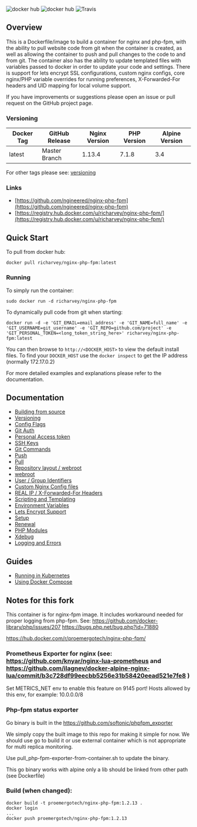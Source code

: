 ![docker hub](https://img.shields.io/docker/pulls/richarvey/nginx-php-fpm.svg?style=flat-square)
![docker hub](https://img.shields.io/docker/stars/richarvey/nginx-php-fpm.svg?style=flat-square)
![Travis](https://img.shields.io/travis/ngineered/nginx-php-fpm.svg?style=flat-square)

## Overview
This is a Dockerfile/image to build a container for nginx and php-fpm, with the ability to pull website code from git when the container is created, as well as allowing the container to push and pull changes to the code to and from git. The container also has the ability to update templated files with variables passed to docker in order to update your code and settings. There is support for lets encrypt SSL configurations, custom nginx configs, core nginx/PHP variable overrides for running preferences, X-Forwarded-For headers and UID mapping for local volume support.

If you have improvements or suggestions please open an issue or pull request on the GitHub project page.

### Versioning
| Docker Tag | GitHub Release | Nginx Version | PHP Version | Alpine Version |
|-----|-------|-----|--------|--------|
| latest | Master Branch |1.13.4 | 7.1.8 | 3.4 |

For other tags please see: [versioning](https://github.com/ngineered/nginx-php-fpm/blob/master/docs/versioning.md)

### Links
- [https://github.com/ngineered/nginx-php-fpm](https://github.com/ngineered/nginx-php-fpm)
- [https://registry.hub.docker.com/u/richarvey/nginx-php-fpm/](https://registry.hub.docker.com/u/richarvey/nginx-php-fpm/)

## Quick Start
To pull from docker hub:
```
docker pull richarvey/nginx-php-fpm:latest
```
### Running
To simply run the container:
```
sudo docker run -d richarvey/nginx-php-fpm
```
To dynamically pull code from git when starting:
```
docker run -d -e 'GIT_EMAIL=email_address' -e 'GIT_NAME=full_name' -e 'GIT_USERNAME=git_username' -e 'GIT_REPO=github.com/project' -e 'GIT_PERSONAL_TOKEN=<long_token_string_here>' richarvey/nginx-php-fpm:latest
```

You can then browse to ```http://<DOCKER_HOST>``` to view the default install files. To find your ```DOCKER_HOST``` use the ```docker inspect``` to get the IP address (normally 172.17.0.2)

For more detailed examples and explanations please refer to the documentation.
## Documentation

- [Building from source](https://github.com/ngineered/nginx-php-fpm/blob/master/docs/building.md)
- [Versioning](https://github.com/ngineered/nginx-php-fpm/blob/master/docs/versioning.md)
- [Config Flags](https://github.com/ngineered/nginx-php-fpm/blob/master/docs/config_flags.md)
- [Git Auth](https://github.com/ngineered/nginx-php-fpm/blob/master/docs/git_auth.md)
 - [Personal Access token](https://github.com/ngineered/nginx-php-fpm/blob/master/docs/git_auth.md#personal-access-token)
 - [SSH Keys](https://github.com/ngineered/nginx-php-fpm/blob/master/docs/git_auth.md#ssh-keys)
- [Git Commands](https://github.com/ngineered/nginx-php-fpm/blob/master/docs/git_commands.md)
 - [Push](https://github.com/ngineered/nginx-php-fpm/blob/master/docs/git_commands.md#push-code-to-git)
 - [Pull](https://github.com/ngineered/nginx-php-fpm/blob/master/docs/git_commands.md#pull-code-from-git-refresh)
- [Repository layout / webroot](https://github.com/ngineered/nginx-php-fpm/blob/master/docs/repo_layout.md)
 - [webroot](https://github.com/ngineered/nginx-php-fpm/blob/master/docs/repo_layout.md#src--webroot)
- [User / Group Identifiers](https://github.com/ngineered/nginx-php-fpm/blob/master/docs/UID_GID_Mapping.md)
- [Custom Nginx Config files](https://github.com/ngineered/nginx-php-fpm/blob/master/docs/nginx_configs.md)
 - [REAL IP / X-Forwarded-For Headers](https://github.com/ngineered/nginx-php-fpm/blob/master/docs/nginx_configs.md#real-ip--x-forwarded-for-headers)
- [Scripting and Templating](https://github.com/ngineered/nginx-php-fpm/blob/master/docs/scripting_templating.md)
 - [Environment Variables](https://github.com/ngineered/nginx-php-fpm/blob/master/docs/scripting_templating.md#using-environment-variables--templating)
- [Lets Encrypt Support](https://github.com/ngineered/nginx-php-fpm/blob/master/docs/lets_encrypt.md)
 - [Setup](https://github.com/ngineered/nginx-php-fpm/blob/master/docs/lets_encrypt.md#setup)
 - [Renewal](https://github.com/ngineered/nginx-php-fpm/blob/master/docs/lets_encrypt.md#renewal)
- [PHP Modules](https://github.com/ngineered/nginx-php-fpm/blob/master/docs/php_modules.md)
- [Xdebug](https://github.com/ngineered/nginx-php-fpm/blob/master/docs/xdebug.md)
- [Logging and Errors](https://github.com/ngineered/nginx-php-fpm/blob/master/docs/logs.md)

## Guides
- [Running in Kubernetes](https://github.com/ngineered/nginx-php-fpm/blob/master/docs/guides/kubernetes.md)
- [Using Docker Compose](https://github.com/ngineered/nginx-php-fpm/blob/master/docs/guides/docker_compose.md)


## Notes for this fork

This container is for nginx-fpm image. It includes workaround needed for proper logging from php-fpm. See:
https://github.com/docker-library/php/issues/207
https://bugs.php.net/bug.php?id=71880

https://hub.docker.com/r/proemergotech/nginx-php-fpm/

### Prometheus Exporter for nginx (see: https://github.com/knyar/nginx-lua-prometheus and https://github.com/ilagnev/docker-alpine-nginx-lua/commit/b3c728df99eecbb5256e31b58420eead521e7fe8 )

Set METRICS_NET env to enable this feature on 9145 port! Hosts allowed by this env, for example: 10.0.0.0/8

### Php-fpm status exporter

Go binary is built in the https://github.com/softonic/phpfpm_exporter

We simply copy the built image to this repo for making it simple for now. We should use go to build it or use external container which is not appropriate for multi replica monitoring.

Use pull_php-fpm-exporter-from-container.sh to update the binary.

This go binary works with alpine only a lib should be linked from other path (see Dockerfile)

### Build (when changed):

```
docker build -t proemergotech/nginx-php-fpm:1.2.13 .
docker login
...
docker push proemergotech/nginx-php-fpm:1.2.13
```
